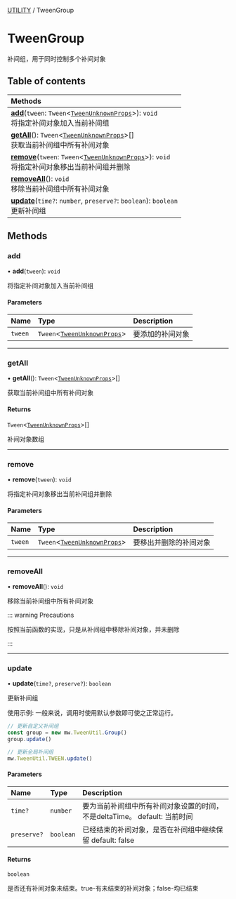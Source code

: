 [UTILITY](../groups/Core.UTILITY.md) / TweenGroup

# TweenGroup <Badge type="tip" text="Class" /> <Score text="TweenGroup" />

补间组，用于同时控制多个补间对象

## Table of contents

| Methods |
| :-----|
| **[add](mw.TweenGroup.md#add)**(`tween`: `Tween`<[`TweenUnknownProps`](../modules/Core.mw.md#tweenunknownprops)\>): `void` <br> 将指定补间对象加入当前补间组|
| **[getAll](mw.TweenGroup.md#getall)**(): `Tween`<[`TweenUnknownProps`](../modules/Core.mw.md#tweenunknownprops)\>[] <br> 获取当前补间组中所有补间对象|
| **[remove](mw.TweenGroup.md#remove)**(`tween`: `Tween`<[`TweenUnknownProps`](../modules/Core.mw.md#tweenunknownprops)\>): `void` <br> 将指定补间对象移出当前补间组并删除|
| **[removeAll](mw.TweenGroup.md#removeall)**(): `void` <br> 移除当前补间组中所有补间对象|
| **[update](mw.TweenGroup.md#update)**(`time?`: `number`, `preserve?`: `boolean`): `boolean` <br> 更新补间组|

## Methods

### add <Score text="add" /> 

• **add**(`tween`): `void` 

将指定补间对象加入当前补间组


#### Parameters

| Name | Type | Description |
| :------ | :------ | :------ |
| `tween` | `Tween`<[`TweenUnknownProps`](../modules/Core.mw.md#tweenunknownprops)\> |  要添加的补间对象 |


___

### getAll <Score text="getAll" /> 

• **getAll**(): `Tween`<[`TweenUnknownProps`](../modules/Core.mw.md#tweenunknownprops)\>[] 

获取当前补间组中所有补间对象


#### Returns

`Tween`<[`TweenUnknownProps`](../modules/Core.mw.md#tweenunknownprops)\>[]

补间对象数组

___

### remove <Score text="remove" /> 

• **remove**(`tween`): `void` 

将指定补间对象移出当前补间组并删除


#### Parameters

| Name | Type | Description |
| :------ | :------ | :------ |
| `tween` | `Tween`<[`TweenUnknownProps`](../modules/Core.mw.md#tweenunknownprops)\> |  要移出并删除的补间对象 |


___

### removeAll <Score text="removeAll" /> 

• **removeAll**(): `void` 

移除当前补间组中所有补间对象


::: warning Precautions

按照当前函数的实现，只是从补间组中移除补间对象，并未删除

:::


___

### update <Score text="update" /> 

• **update**(`time?`, `preserve?`): `boolean` 

更新补间组


使用示例: 一般来说，调用时使用默认参数即可使之正常运行。
```ts
// 更新自定义补间组
const group = new mw.TweenUtil.Group()
group.update()

// 更新全局补间组
mw.TweenUtil.TWEEN.update()
```

#### Parameters

| Name | Type | Description |
| :------ | :------ | :------ |
| `time?` | `number` |  要为当前补间组中所有补间对象设置的时间，不是deltaTime。 default: 当前时间 |
| `preserve?` | `boolean` |  已经结束的补间对象，是否在补间组中继续保留 default: false |

#### Returns

`boolean`

是否还有补间对象未结束。true-有未结束的补间对象；false-均已结束
